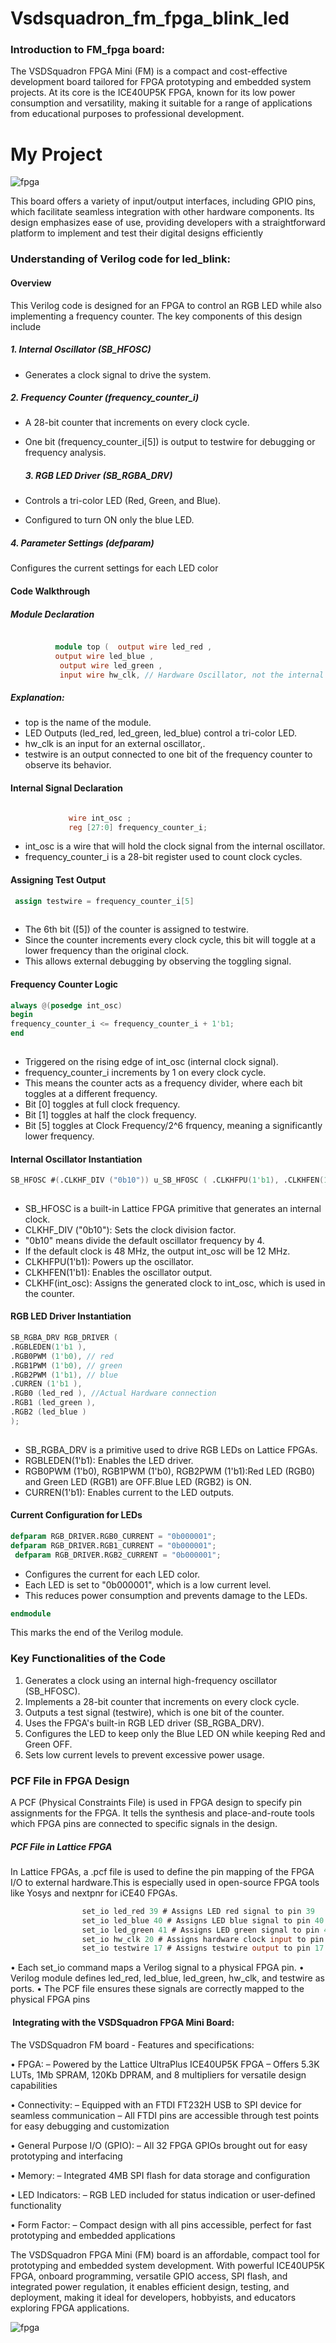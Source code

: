 # Vsdsquadron_fm_fpga_blink_led
### Introduction to FM_fpga board:
The VSDSquadron FPGA Mini (FM) is a compact and cost-effective development board tailored for FPGA prototyping and embedded system projects. At its core is the ICE40UP5K FPGA, known for its low power consumption and versatility, making it suitable for a range of applications from educational purposes to professional development. 
# My Project

![fpga](/images/fm_fpga.png)

This board offers a variety of input/output interfaces, including GPIO pins, which facilitate seamless integration with other hardware components. Its design emphasizes ease of use, providing developers with a straightforward platform to implement and test their digital designs efficiently 


### Understanding of Verilog code for led_blink:
#### Overview
This Verilog code is designed for an FPGA to control an RGB LED while also implementing a frequency counter. The key components of this design include

##### 1. Internal Oscillator (SB_HFOSC)
   
 - Generates a clock signal to drive the system.
##### 2. Frequency Counter (frequency_counter_i)
    
 - A 28-bit counter that increments on every clock cycle.
        
 - One bit (frequency_counter_i[5]) is output to testwire for debugging or frequency analysis.

   ##### 3. RGB LED Driver (SB_RGBA_DRV)
    
  - Controls a tri-color LED (Red, Green, and Blue).
        
 - Configured to turn ON only the blue LED.
##### 4. Parameter Settings (defparam)
    
Configures the current settings for each LED color
#### Code Walkthrough
##### Module Declaration

```verilog

          module top (  output wire led_red , 
          output wire led_blue ,
           output wire led_green , 
           input wire hw_clk, // Hardware Oscillator, not the internal oscillator output wire output wire testwire );

```

##### Explanation:

- top is the name of the module.
- LED Outputs (led_red, led_green, led_blue) control a tri-color LED.
- hw_clk is an input for an external oscillator,.
- testwire is an output connected to one bit of the frequency counter to observe its behavior.

#### Internal Signal Declaration 

```verilog

             wire int_osc ; 
             reg [27:0] frequency_counter_i;
```
 - int_osc is a wire that will hold the clock signal from the internal  oscillator.
 - frequency_counter_i is a 28-bit register used to count clock cycles.
#### Assigning Test Output

```verilog
 assign testwire = frequency_counter_i[5] 
          
```
- The 6th bit ([5]) of the counter is assigned to testwire.
- Since the counter increments every clock cycle, this bit will toggle at a lower frequency than the original clock.
- This allows external debugging by observing the toggling signal.

 #### Frequency Counter Logic 
 ```verilog
always @(posedge int_osc)
 begin
 frequency_counter_i <= frequency_counter_i + 1'b1;
 end  
          
```
-  Triggered on the rising edge of int_osc (internal clock signal).
- frequency_counter_i increments by 1 on every clock cycle.
- This means the counter acts as a frequency divider, where each bit toggles at a different frequency.
- Bit [0] toggles at full clock frequency.
- Bit [1] toggles at half the clock frequency.
- Bit [5] toggles at Clock Frequency/2^6 frquency, meaning a significantly lower frequency.
#### Internal Oscillator Instantiation 
 ```verilog
SB_HFOSC #(.CLKHF_DIV ("0b10")) u_SB_HFOSC ( .CLKHFPU(1'b1), .CLKHFEN(1'b1), .CLKHF(int_osc)); 
          
```
- SB_HFOSC is a built-in Lattice FPGA primitive that generates an internal    clock.
- CLKHF_DIV ("0b10"): Sets the clock division factor.
- "0b10" means divide the default oscillator frequency by 4.
- If the default clock is 48 MHz, the output int_osc will be 12 MHz.
- CLKHFPU(1'b1): Powers up the oscillator.
- CLKHFEN(1'b1): Enables the oscillator output.
- CLKHF(int_osc): Assigns the generated clock to int_osc, which is used in the counter.
  
 #### RGB LED Driver Instantiation 
  ```verilog
SB_RGBA_DRV RGB_DRIVER (
 .RGBLEDEN(1'b1 ), 
.RGB0PWM (1'b0), // red 
.RGB1PWM (1'b0), // green 
.RGB2PWM (1'b1), // blue
 .CURREN (1'b1 ), 
.RGB0 (led_red ), //Actual Hardware connection 
.RGB1 (led_green ), 
.RGB2 (led_blue ) 
); 
          
```
- SB_RGBA_DRV is a primitive used to drive RGB LEDs on Lattice FPGAs.
- RGBLEDEN(1'b1): Enables the LED driver.
- RGB0PWM (1'b0), RGB1PWM (1'b0), RGB2PWM (1'b1):Red LED (RGB0) and Green LED (RGB1) are OFF.Blue LED (RGB2) is ON.
- CURREN(1'b1): Enables current to the LED outputs.
#### Current Configuration for LEDs 
```verilog
defparam RGB_DRIVER.RGB0_CURRENT = "0b000001"; 
defparam RGB_DRIVER.RGB1_CURRENT = "0b000001";
 defparam RGB_DRIVER.RGB2_CURRENT = "0b000001";
```
-  Configures the current for each LED color.
-  Each LED is set to "0b000001", which is a low current level.
-  This reduces power consumption and prevents damage to the LEDs.

```verilog
endmodule
```
This marks the end of the Verilog module. 
### Key Functionalities of the Code
1. Generates a clock using an internal high-frequency oscillator (SB_HFOSC).
2. Implements a 28-bit counter that increments on every clock cycle.
3. Outputs a test signal (testwire), which is one bit of the counter.
4. Uses the FPGA's built-in RGB LED driver (SB_RGBA_DRV).
5. Configures the LED to keep only the Blue LED ON while keeping Red and Green OFF.
6. Sets low current levels to prevent excessive power usage.

### PCF File in FPGA Design
A PCF (Physical Constraints File) is used in FPGA design to specify pin assignments for the FPGA. It tells the synthesis and place-and-route tools which FPGA pins are connected to specific signals in the design.

##### PCF File in Lattice FPGA
In Lattice FPGAs, a .pcf file is used to define the pin mapping of the FPGA I/O to external hardware.This is especially used in open-source FPGA tools like Yosys and nextpnr for iCE40 FPGAs.
```verilog
                set_io led_red 39 # Assigns LED red signal to pin 39 
                set_io led_blue 40 # Assigns LED blue signal to pin 40 
                set_io led_green 41 # Assigns LED green signal to pin 41 
                set_io hw_clk 20 # Assigns hardware clock input to pin 20 
                set_io testwire 17 # Assigns testwire output to pin 17
```


• Each set_io command maps a Verilog signal to a physical FPGA pin. 
• Verilog module defines led_red, led_blue, led_green, hw_clk, and testwire as ports.
• The PCF file ensures these signals are correctly mapped to the physical FPGA pins

####  Integrating with the VSDSquadron FPGA Mini Board:
The VSDSquadron FM board - Features and specifications: 

•  FPGA: – Powered by the Lattice UltraPlus ICE40UP5K FPGA – Offers 5.3K LUTs, 1Mb SPRAM, 120Kb DPRAM, and 8 multipliers for versatile design capabilities 

•  Connectivity: – Equipped with an FTDI FT232H USB to SPI device for seamless communication – All FTDI pins are accessible through test points for easy debugging and customization

•   General Purpose I/O (GPIO): – All 32 FPGA GPIOs brought out for easy prototyping and interfacing

•   Memory: – Integrated 4MB SPI flash for data storage and configuration

•   LED Indicators: – RGB LED included for status indication or user-defined functionality

•   Form Factor: – Compact design with all pins accessible, perfect for fast prototyping and embedded applications


The VSDSquadron FPGA Mini (FM) board is an affordable, compact tool for prototyping and embedded system development. With powerful ICE40UP5K FPGA, onboard programming, versatile GPIO access, SPI flash, and integrated power regulation, it enables efficient design, testing, and deployment, making it ideal for developers, hobbyists, and educators exploring FPGA applications.

![fpga](/images/label_parts.png)






 

